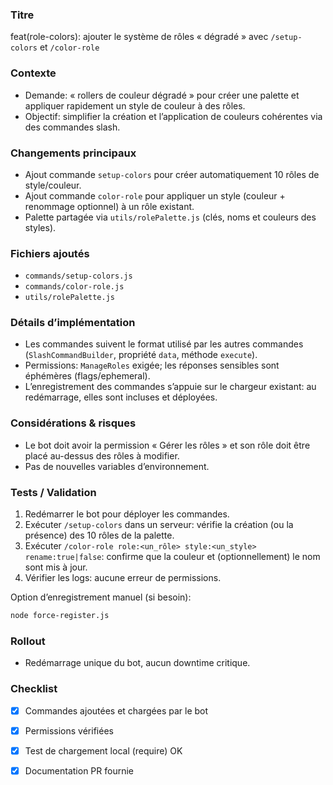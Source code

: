 ### Titre
feat(role-colors): ajouter le système de rôles « dégradé » avec `/setup-colors` et `/color-role`

### Contexte
- Demande: « rollers de couleur dégradé » pour créer une palette et appliquer rapidement un style de couleur à des rôles.
- Objectif: simplifier la création et l’application de couleurs cohérentes via des commandes slash.

### Changements principaux
- Ajout commande `setup-colors` pour créer automatiquement 10 rôles de style/couleur.
- Ajout commande `color-role` pour appliquer un style (couleur + renommage optionnel) à un rôle existant.
- Palette partagée via `utils/rolePalette.js` (clés, noms et couleurs des styles).

### Fichiers ajoutés
- `commands/setup-colors.js`
- `commands/color-role.js`
- `utils/rolePalette.js`

### Détails d’implémentation
- Les commandes suivent le format utilisé par les autres commandes (`SlashCommandBuilder`, propriété `data`, méthode `execute`).
- Permissions: `ManageRoles` exigée; les réponses sensibles sont éphémères (flags/ephemeral).
- L’enregistrement des commandes s’appuie sur le chargeur existant: au redémarrage, elles sont incluses et déployées.

### Considérations & risques
- Le bot doit avoir la permission « Gérer les rôles » et son rôle doit être placé au-dessus des rôles à modifier.
- Pas de nouvelles variables d’environnement.

### Tests / Validation
1) Redémarrer le bot pour déployer les commandes.
2) Exécuter `/setup-colors` dans un serveur: vérifie la création (ou la présence) des 10 rôles de la palette.
3) Exécuter `/color-role role:<un_rôle> style:<un_style> rename:true|false`: confirme que la couleur et (optionnellement) le nom sont mis à jour.
4) Vérifier les logs: aucune erreur de permissions.

Option d’enregistrement manuel (si besoin):
```bash
node force-register.js
```

### Rollout
- Redémarrage unique du bot, aucun downtime critique.

### Checklist
- [x] Commandes ajoutées et chargées par le bot
- [x] Permissions vérifiées
- [x] Test de chargement local (require) OK
- [x] Documentation PR fournie

